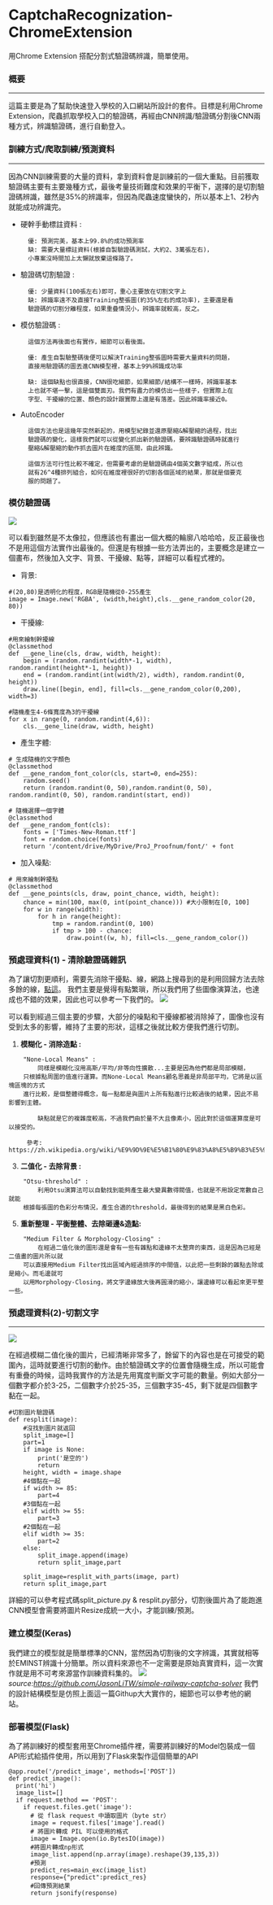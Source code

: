 # CaptchaRecognization-ChromeExtension
用Chrome Extension 搭配分割式驗證碼辨識，簡單使用。
###    概要
---
這篇主要是為了幫助快速登入學校的入口網站所設計的套件。目標是利用Chrome Extension，爬蟲抓取學校入口的驗證碼，再經由CNN辨識/驗證碼分割後CNN兩種方式，辨識驗證碼，進行自動登入。
###    訓練方式/爬取訓練/預測資料
---
因為CNN訓練需要的大量的資料，拿到資料會是訓練前的一個大重點。目前獲取驗證碼主要有主要幾種方式，最後考量技術難度和效果的平衡下，選擇的是切割驗證碼辨識，雖然是35%的辨識率，但因為爬蟲速度蠻快的，所以基本上1、2秒內就能成功辨識完。
- 硬幹手動標註資料 : 

        優: 預測完美，基本上99.8%的成功預測率
        缺: 需要大量標註資料(根據自製驗證碼測試，大約2、3萬張左右)，
        小專案沒時間加上太懶就放棄這條路了。
- 驗證碼切割驗證 :

        優: 少量資料(100張左右)即可，重心主要放在切割文字上
        缺: 辨識率遠不及直接Training整張圖(約35%左右的成功率)，主要還是看
        驗證碼的切割分離程度，如果重疊情況小，辨識率就較高，反之。
        
- 模仿驗證碼 : 
        
        這個方法再後面也有實作，細節可以看後面。
        
        優: 產生自製驗整碼後便可以解決Training整張圖時需要大量資料的問題，
        直接用驗證碼的圖丟進CNN模型裡，基本上99%辨識成功率
        
        缺: 這個缺點也很直接，CNN很吃細節，如果細節/結構不一樣時，辨識率基本
        上也就不堪一擊，這是個雙面刃。我們有盡力的模仿出一些樣子，但實際上在
        字型、干擾線的位置、顏色的設計跟實際上還是有落差。因此辨識率接近0。
- AutoEncoder
    
        這個方法也是這幾年突然新起的，用模型紀錄並還原壓縮&解壓縮的過程，找出
        驗證碼的變化，這樣我們就可以從變化抓出新的驗證碼，要辨識驗證碼時就進行
        壓縮&解壓縮的動作抓去圖片在維度的區間，由此辨識。
        
        這個方法可行性比較不確定，但需要考慮的是驗證碼由4個英文數字組成，所以也
        就有26^4種排列組合，如何在維度裡很好的切割各個區域的結果，那就是個要克
        服的問題了。
###    模仿驗證碼
![](https://i.imgur.com/OtAC7mW.png)

可以看到雖然是不太像拉，但應該也有畫出一個大概的輪廓八哈哈哈，反正最後也不是用這個方法實作出最後的。但還是有根據一些方法弄出的，主要概念是建立一個畫布，然後加入文字、背景、干擾線、點等，詳細可以看程式裡的。

- 背景: 
```
#(20,80)是透明化的程度，RGB是隨機從0-255產生
image = Image.new('RGBA', (width,height),cls.__gene_random_color(20, 80))
```
- 干擾線:
```
#用來繪制幹擾線
@classmethod
def __gene_line(cls, draw, width, height):
    begin = (random.randint(width*-1, width), random.randint(height*-1, height))
    end = (random.randint(int(width/2), width), random.randint(0, height))
    draw.line([begin, end], fill=cls.__gene_random_color(0,200), width=3)
    
#隨機產生4-6條寬度為3的干擾線
for x in range(0, random.randint(4,6)):
    cls.__gene_line(draw, width, height)
```
- 產生字體: 
```
# 生成隨機的文字顏色
@classmethod
def __gene_random_font_color(cls, start=0, end=255):
    random.seed()
    return (random.randint(0, 50),random.randint(0, 50), random.randint(0, 50), random.randint(start, end))

# 隨機選擇一個字體
@classmethod
def __gene_random_font(cls):
    fonts = ['Times-New-Roman.ttf']
    font = random.choice(fonts)
    return '/content/drive/MyDrive/ProJ_Proofnum/font/' + font

```
- 加入噪點:

```
# 用來繪制幹擾點
@classmethod
def __gene_points(cls, draw, point_chance, width, height):
    chance = min(100, max(0, int(point_chance))) #大小限制在[0, 100]
    for w in range(width):
        for h in range(height):
            tmp = random.randint(0, 100)
            if tmp > 100 - chance:
                draw.point((w, h), fill=cls.__gene_random_color())
```

###    預處理資料(1) - 清除驗證碼雜訊
為了讓切割更順利，需要先消除干擾點、線，網路上搜尋到的是利用回歸方法去除多餘的線，[點這](https://www.youtube.com/watch?v=4DHcOPSfC4c)。
我們主要是覺得有點繁瑣，所以我們用了些圖像演算法，也達成也不錯的效果，因此也可以參考一下我們的。
![](https://i.imgur.com/1AHnURP.png)

可以看到經過三個主要的步驟，大部分的噪點和干擾線都被消除掉了，圖像也沒有受到太多的影響，維持了主要的形狀，這樣之後就比較方便我們進行切割。
1. **模糊化 - 消除造點  :**
```
    "None-Local Means" : 
        同樣是模糊化沒用高斯/平均/非等向性擴散...主要是因為他們都是局部模糊，
    只根據點周圍的值進行運算。而None-Local Means顧名思義是非局部平均，它將是以區塊區塊的方式
    進行比較，是個整體得概念，每一點都是與圖片上所有點進行比較過後的結果，因此不易影響到主體。

        缺點就是它的複雜度較高，不過我們由於量不大且像素小，因此對於這個運算度是可以接受的。

     參考: https://zh.wikipedia.org/wiki/%E9%9D%9E%E5%B1%80%E9%83%A8%E5%B9%B3%E5%9D%87 
```
3. **二值化 - 去除背景 :**
```
    "Otsu-threshold" :
        利用Otsu演算法可以自動找到能夠產生最大變異數得閥值，也就是不用設定常數自己就能
    根據每張圖的色彩分布情況，產生合適的threshold，最後得到的結果是黑白色彩。
```
5. **重新整理 - 平衡整體、去除砸邊&造點:**    
```
    "Medium Filter & Morphology-Closing" :
        在經過二值化後的圖形還是會有一些有雜點和邊緣不太整齊的東西，這是因為已經是二值畫的圖片所以就
    可以直接用Medium Filter找出區域內經過排序的中間值，以此把一些剩餘的雜點去除或是縮小。而毛邊就可
    以用Morphology-Closing，將文字邊緣放大後再圓滑的縮小，讓邊緣可以看起來更平整一些。
```
###    預處理資料(2)-切割文字
---
![](https://i.imgur.com/OPuV5Ce.png)

在經過模糊二值化後的圖片，已經清晰非常多了，餘留下的內容也是在可接受的範圍內，這時就要進行切割的動作。由於驗證碼文字的位置會隨機生成，所以可能會有重疊的時候，這時我實作的方法是先用寬度判斷文字可能的數量。例如大部分一個數字都介於3-25，二個數字介於25-35，三個數字35-45，剩下就是四個數字黏在一起。
```
#切割圖片驗證碼
def resplit(image):
    #沒找到圖片就返回
    split_image=[]
    part=1
    if image is None:
        print('是空的')
        return
    height, width = image.shape
    #4個黏在一起
    if width >= 85:    
        part=4
    #3個黏在一起    
    elif width >= 55:
        part=3
    #2個黏在一起        
    elif width >= 35:
        part=2     
    else:
        split_image.append(image)
        return split_image,part

    split_image=resplit_with_parts(image, part)        
    return split_image,part
```
詳細的可以參考程式碼split_picture.py & resplit.py部分，切割後圖片為了能跑進CNN模型會需要將圖片Resize成統一大小，才能訓練/預測。
###    建立模型(Keras)
我們建立的模型就是簡單標準的CNN，當然因為切割後的文字辨識，其實就相等於EMINST辨識十分簡單。所以資料來源也不一定需要是原始真實資料，這一次實作就是用不可考來源當作訓練資料集的。
![](https://i.imgur.com/8g0k5lh.png)
*source:https://github.com/JasonLiTW/simple-railway-captcha-solver*
我們的設計結構模型是仿照上面這一篇Githup大大實作的，細節也可以參考他的網站。
###    部署模型(Flask)
為了將訓練好的模型套用至Chrome插件裡，需要將訓練好的Model包裝成一個API形式給插件使用，所以用到了Flask來製作這個簡單的API
```
@app.route('/predict_image', methods=['POST'])
def predict_image():
  print('hi')
  image_list=[]
  if request.method == 'POST':
    if request.files.get('image'):
      # 從 flask request 中讀取圖片（byte str）
      image = request.files['image'].read()
      # 將圖片轉成 PIL 可以使用的格式
      image = Image.open(io.BytesIO(image))
      #將圖片轉成np形式
      image_list.append(np.array(image).reshape(39,135,3))
      #預測
      predict_res=main_exc(image_list)
      response={"predict":predict_res}
      #回傳預測結果
      return jsonify(response)
```
